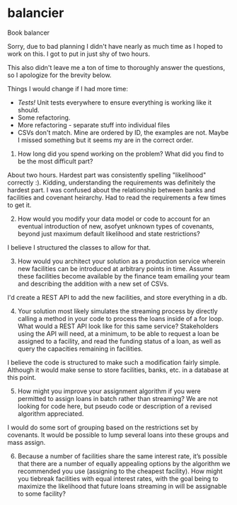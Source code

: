 # balancier
Book balancer


Sorry, due to bad planning I didn't have nearly as much time as I hoped to work on this.
I got to put in just shy of two hours.

This also didn't leave me a ton of time to thoroughly answer the questions, so I apologize
for the brevity below.

Things I would change if I had more time:
* *Tests!* Unit tests everywhere to ensure everything is working like it should.
* Some refactoring.
* More refactoring - separate stuff into individual files
* CSVs don't match. Mine are ordered by ID, the examples are not. Maybe I missed something but
  it seems my are in the correct order.

1. How long did you spend working on the problem? What did you find to be the most difficult part?

About two hours. Hardest part was consistently spelling "likelihood" correctly :). Kidding, understanding 
the requirements was definitely the hardest part. I was confused about 
the relationship between banks and facilities and covenant heirarchy. Had to read the requirements a 
few times to get it.

2. How would you modify your data model or code to account for an eventual introduction of new, 
   as­of­yet unknown types of covenants, beyond just maximum default likelihood and state restrictions?

I believe I structured the classes to allow for that.

3. How would you architect your solution as a production service wherein new facilities can be introduced 
   at arbitrary points in time. Assume these facilities become available by the finance team emailing your 
   team and describing the addition with a new set of CSVs.

I'd create a REST API to add the new facilities, and store everything in a db. 

4. Your solution most likely simulates the streaming process by directly calling a method in your code to 
   process the loans inside of a for loop. What would a REST API look like for this same service? 
   Stakeholders using the API will need, at a minimum, to be able to request a loan be assigned to 
   a facility, and read the funding status of a loan, as well as query the capacities remaining in facilities.

I believe the code is structured to make such a modification fairly simple. Although it would make sense
to store facilities, banks, etc. in a database at this point.

5. How might you improve your assignment algorithm if you were permitted to assign loans in batch rather 
   than streaming? We are not looking for code here, but pseudo code or description of a revised algorithm appreciated.

I would do some sort of grouping based on the restrictions set by covenants. It would be possible to lump
several loans into these groups and mass assign.

6. Because a number of facilities share the same interest rate, it’s possible that there are a number 
   of equally appealing options by the algorithm we recommended you use (assigning to the cheapest facility). 
   How might you tie­break facilities with equal interest rates, with the goal being to maximize the likelihood 
   that future loans streaming in will be assignable to some facility?


